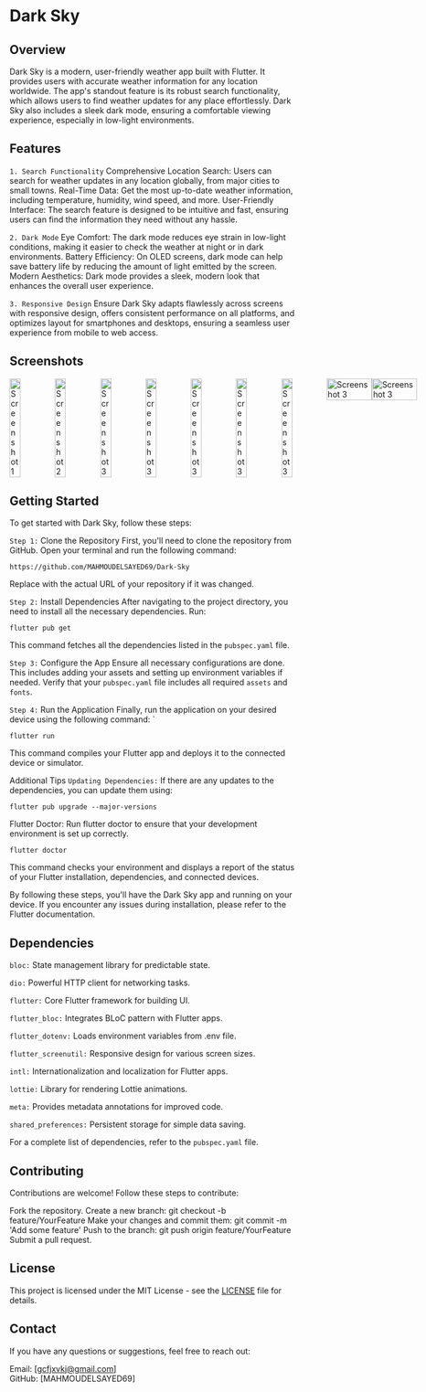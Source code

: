 # Dark Sky

## Overview
Dark Sky is a modern, user-friendly weather app built with Flutter. It provides users with accurate weather information for any location worldwide. The app's standout feature is its robust search functionality, which allows users to find weather updates for any place effortlessly. Dark Sky also includes a sleek dark mode, ensuring a comfortable viewing experience, especially in low-light environments.

## Features
`1. Search Functionality`
Comprehensive Location Search: Users can search for weather updates in any location globally, from major cities to small towns.
Real-Time Data: Get the most up-to-date weather information, including temperature, humidity, wind speed, and more.
User-Friendly Interface: The search feature is designed to be intuitive and fast, ensuring users can find the information they need without any hassle.

`2. Dark Mode`
Eye Comfort: The dark mode reduces eye strain in low-light conditions, making it easier to check the weather at night or in dark environments.
Battery Efficiency: On OLED screens, dark mode can help save battery life by reducing the amount of light emitted by the screen.
Modern Aesthetics: Dark mode provides a sleek, modern look that enhances the overall user experience.

`3. Responsive Design`
Ensure Dark Sky adapts flawlessly across screens with responsive design, offers consistent performance on all platforms, and optimizes layout for smartphones and desktops, ensuring a seamless user experience from mobile to web access.

## Screenshots
<div style="display: flex; justify-content: space-between;">
  <img src="https://github.com/MAHMOUDELSAYED69/Dark-Sky/assets/133010029/9e993c2f-0c53-4aa1-bd4a-bcdf196fe8d1" alt="Screenshot 1" style="width: 24%;"/>
  <img src="https://github.com/MAHMOUDELSAYED69/Dark-Sky/assets/133010029/f2834535-bece-4054-9e88-efba6931015d" alt="Screenshot 2" style="width: 24%;"/>
  <img src="https://github.com/MAHMOUDELSAYED69/Dark-Sky/assets/133010029/df8fe017-71c7-4ad1-8f0e-57744cdf0bf8" alt="Screenshot 3" style="width: 24%;"/>
  <img src="https://github.com/MAHMOUDELSAYED69/Dark-Sky/assets/133010029/715f8f2f-9580-4cc0-86dd-0f74ae853f9d" alt="Screenshot 3" style="width: 24%;"/>
  <img src="https://github.com/MAHMOUDELSAYED69/Dark-Sky/assets/133010029/91947cee-69de-4c14-a38f-d6e4527de13b" alt="Screenshot 3" style="width: 24%;"/>
  <img src="https://github.com/MAHMOUDELSAYED69/Dark-Sky/assets/133010029/a0fa98e2-e113-445c-9f40-45e198c4d0ec" alt="Screenshot 3" style="width: 24%;"/>
  <img src="https://github.com/MAHMOUDELSAYED69/Dark-Sky/assets/133010029/915e542b-c723-49fc-b923-0008e9e341fa" alt="Screenshot 3" style="width: 24%;"/>
  <img src="https://github.com/MAHMOUDELSAYED69/Dark-Sky/assets/133010029/f7f9d8ca-09bf-46b7-96a1-43ea8d724eeb" alt="Screenshot 3" style="width: 100%;"/>
  <img src="https://github.com/MAHMOUDELSAYED69/Dark-Sky/assets/133010029/366a9adf-bc50-482d-8168-d9c171b24062" alt="Screenshot 3" style="width: 100%;"/>
  
 
</div>

## Getting Started
To get started with Dark Sky, follow these steps:

`Step 1:` Clone the Repository
First, you'll need to clone the repository from GitHub. Open your terminal and run the following command:
```
https://github.com/MAHMOUDELSAYED69/Dark-Sky
```
Replace <repository-url> with the actual URL of your repository if it was changed.

`Step 2:` Install Dependencies
After navigating to the project directory, you need to install all the necessary dependencies. Run:
```
flutter pub get
```
This command fetches all the dependencies listed in the `pubspec.yaml` file.

`Step 3:` Configure the App
Ensure all necessary configurations are done. This includes adding your assets and setting up environment variables if needed. Verify that your `pubspec.yaml` file includes all required `assets` and `fonts`.

`Step 4:` Run the Application
Finally, run the application on your desired device using the following command:
`
```
flutter run
```
This command compiles your Flutter app and deploys it to the connected device or simulator.

Additional Tips
`Updating Dependencies:` If there are any updates to the dependencies, you can update them using:
```
flutter pub upgrade --major-versions
```
Flutter Doctor: Run flutter doctor to ensure that your development environment is set up correctly.
```
flutter doctor
```
This command checks your environment and displays a report of the status of your Flutter installation, dependencies, and connected devices.

By following these steps, you'll have the Dark Sky app and running on your device. If you encounter any issues during installation, please refer to the Flutter documentation.

## Dependencies
`bloc:` State management library for predictable state.

`dio:` Powerful HTTP client for networking tasks.

`flutter:` Core Flutter framework for building UI.

`flutter_bloc:` Integrates BLoC pattern with Flutter apps.

`flutter_dotenv:` Loads environment variables from .env file.

`flutter_screenutil:` Responsive design for various screen sizes.

`intl:` Internationalization and localization for Flutter apps.

`lottie:` Library for rendering Lottie animations.

`meta:` Provides metadata annotations for improved code.

`shared_preferences:` Persistent storage for simple data saving.

For a complete list of dependencies, refer to the `pubspec.yaml` file.

## Contributing
Contributions are welcome! Follow these steps to contribute:

Fork the repository.
Create a new branch: git checkout -b feature/YourFeature
Make your changes and commit them: git commit -m 'Add some feature'
Push to the branch: git push origin feature/YourFeature
Submit a pull request.

## License

This project is licensed under the MIT License - see the [LICENSE](LICENSE) file for details.


## Contact
If you have any questions or suggestions, feel free to reach out:

Email: [gcfjxvkj@gmail.com]         
GitHub: [MAHMOUDELSAYED69]
